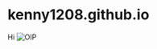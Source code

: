 # kenny1208.github.io
Hi
![OIP](https://user-images.githubusercontent.com/79733494/196330806-c06dd7da-1860-4858-8ed7-854633ae85b0.jpg)
